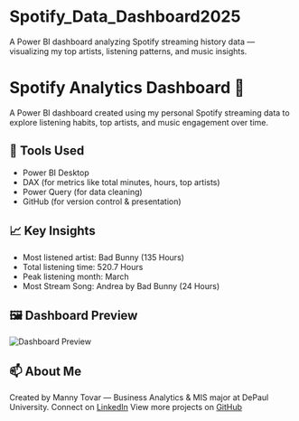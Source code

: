 # Spotify_Data_Dashboard2025
A Power BI dashboard analyzing Spotify streaming history data — visualizing my top artists, listening patterns, and music insights.
# Spotify Analytics Dashboard 🎵

A Power BI dashboard created using my personal Spotify streaming data to explore listening habits, top artists, and music engagement over time.

## 🧩 Tools Used
- Power BI Desktop
- DAX (for metrics like total minutes, hours, top artists)
- Power Query (for data cleaning)
- GitHub (for version control & presentation)

## 📈 Key Insights
- Most listened artist: Bad Bunny (135 Hours)
- Total listening time: 520.7 Hours
- Peak listening month: March
- Most Stream Song: Andrea by Bad Bunny (24 Hours)

## 🖼️ Dashboard Preview
![Dashboard Preview](<img width="1327" height="767" alt="Manny PowerBI Spotify Data Dashboard" src="https://github.com/user-attachments/assets/0a86e3fb-fb0b-4c6e-b022-da2b4008b845" />)


## 📫 About Me
Created by Manny Tovar — Business Analytics & MIS major at DePaul University.
Connect on [LinkedIn](https://www.linkedin.com/in/manuel-tovar-17084b2aa/)
View more projects on [GitHub](https://github.com/Mtov7)
